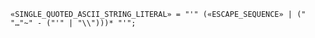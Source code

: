 <!-- This file is generated automatically by infrastructure scripts. Please don't edit by hand. -->

```{ .ebnf .slang-ebnf #SINGLE_QUOTED_ASCII_STRING_LITERAL }
«SINGLE_QUOTED_ASCII_STRING_LITERAL» = "'" («ESCAPE_SEQUENCE» | (" "…"~" - ("'" | "\\")))* "'";
```
